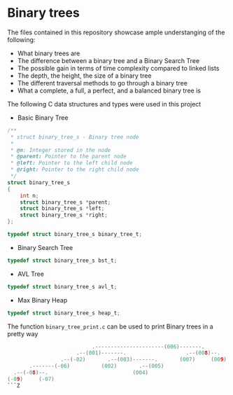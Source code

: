 # Binary trees

The files contained in this repository showcase ample understanging of the following:
- What binary trees are
- The difference between a binary tree and a Binary Search Tree
- The possible gain in terms of time complexity compared to linked lists
- The depth, the height, the size of a binary tree
- The different traversal methods to go through a binary tree
- What a complete, a full, a perfect, and a balanced binary tree is

The following C data structures and types were used in this project
- Basic Binary Tree
```C
/**
 * struct binary_tree_s - Binary tree node
 *
 * @n: Integer stored in the node
 * @parent: Pointer to the parent node
 * @left: Pointer to the left child node
 * @right: Pointer to the right child node
 */
struct binary_tree_s
{
    int n;
    struct binary_tree_s *parent;
    struct binary_tree_s *left;
    struct binary_tree_s *right;
};

typedef struct binary_tree_s binary_tree_t;
```
- Binary Search Tree
```C
typedef struct binary_tree_s bst_t;
```
- AVL Tree
```C
typedef struct binary_tree_s avl_t;
```
- Max Binary Heap
```C
typedef struct binary_tree_s heap_t;
```

The function `binary_tree_print.c` can be used to print Binary trees in a pretty way
```C
                           .----------------------(006)-------.
                      .--(001)-------.                   .--(008)--.
                 .--(-02)       .--(003)-------.       (007)     (009)
       .-------(-06)          (002)       .--(005)
  .--(-08)--.                           (004)
(-09)     (-07)
```Z
